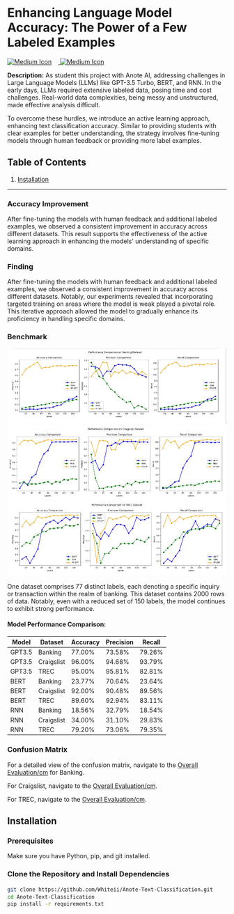 # Enhancing Language Model Accuracy: The Power of a Few Labeled Examples
<a href="https://medium.com/@Liang./enhancing-language-model-accuracy-the-power-of-a-few-labeled-examples-92eae5771323">
  <img src="https://static.wikia.nocookie.net/logopedia/images/6/63/Colab_favicon_256px.png/revision/latest/scale-to-width-down/170?cb=20201019224542" alt="Medium Icon" width="32px" style="margin-right: 15px;">
  <img src="https://cdn-icons-png.flaticon.com/512/5968/5968906.png" alt="Medium Icon" width="32px">
</a>


**Description:**
As student this project with Anote AI, addressing challenges in Large Language Models (LLMs) like GPT-3.5 Turbo, BERT, and RNN. In the early days, LLMs required extensive labeled data, posing time and cost challenges. Real-world data complexities, being messy and unstructured, made effective analysis difficult.

To overcome these hurdles, we introduce an active learning approach, enhancing text classification accuracy. Similar to providing students with clear examples for better understanding, the strategy involves fine-tuning models through human feedback or providing more label examples.



## Table of Contents

1. [Installation](#installation)
---

### Accuracy Improvement
After fine-tuning the models with human feedback and additional labeled examples, we observed a consistent improvement in accuracy across different datasets. This result supports the effectiveness of the active learning approach in enhancing the models' understanding of specific domains.

### Finding
After fine-tuning the models with human feedback and additional labeled examples, we observed a consistent improvement in accuracy across different datasets. Notably, our experiments revealed that incorporating targeted training on areas where the model is weak played a pivotal role. This iterative approach allowed the model to gradually enhance its proficiency in handling specific domains.

### Benchmark
<p align="center">
  <img src="https://github.com/Whiteii/Anote-Text-Classification/blob/main/Banking%20Dataset/Overall%20Evaluation/OverallEvaluation_Banking.JPG" width="700">
  <img src="https://github.com/Whiteii/Anote-Text-Classification/blob/main/Craigslist%20Dataset/Overall%20Evaluation/model_performance.JPG" width="700">
  <img src="https://github.com/Whiteii/Anote-Text-Classification/blob/main/TREC%20Dataset/Overall%20Evaluation/Model%20Performance.JPG" width="700">

</p>

One dataset comprises 77 distinct labels, each denoting a specific inquiry or transaction within the realm of banking. This dataset contains 2000 rows of data. Notably, even with a reduced set of 150 labels, the model continues to exhibit strong performance.








#### Model Performance Comparison:

| Model  | Dataset    | Accuracy | Precision | Recall |
|--------|------------|----------|-----------|--------|
| GPT3.5 | Banking    | 77.00%   | 73.58%    | 79.26% |
| GPT3.5 | Craigslist | 96.00%   | 94.68%    | 93.79% |
| GPT3.5 | TREC       | 95.00%   | 95.81%    | 82.81% |
| BERT   | Banking    | 23.77%   | 70.64%    | 23.64% |
| BERT   | Craigslist | 92.00%   | 90.48%    | 89.56% |
| BERT   | TREC       | 89.60%   | 92.94%    | 83.11% |
| RNN    | Banking    | 18.56%   | 32.79%    | 18.54% |
| RNN    | Craigslist | 34.00%   | 31.10%    | 29.83% |
| RNN    | TREC       | 79.20%   | 73.06%    | 79.35% |




### Confusion Matrix

For a detailed view of the confusion matrix, navigate to the [Overall Evaluation/cm](https://github.com/Whiteii/Anote-Text-Classification/tree/main/Banking%20Dataset/Overall%20Evaluation/CM) for Banking.

For Craigslist, navigate to the [Overall Evaluation/cm](https://github.com/Whiteii/Anote-Text-Classification/tree/main/Craigslist%20Dataset/CM).

For TREC, navigate to the [Overall Evaluation/cm](https://github.com/Whiteii/Anote-Text-Classification/tree/main/TREC%20Dataset/CM).






## Installation

### Prerequisites

Make sure you have Python, pip, and git installed.

### Clone the Repository and Install Dependencies

```bash
git clone https://github.com/Whiteii/Anote-Text-Classification.git
cd Anote-Text-Classification
pip install -r requirements.txt
